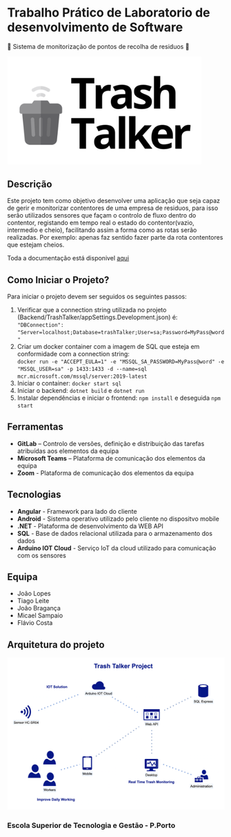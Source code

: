 # Trabalho Prático de Laboratorio de desenvolvimento de Software


:articulated_lorry: Sistema de monitorização de pontos de recolha de residuos :articulated_lorry:

<img title="Logotipo" alt="Logo" src="Documentacao/Imagens/Logo1.png" width="450">

## **Descrição**


Este projeto tem como objetivo desenvolver uma aplicação que seja capaz de gerir e monitorizar contentores de uma empresa de residuos, para isso serão utilizados sensores que façam o controlo de fluxo dentro do contentor, registando em tempo real o estado do contentor(vazio, intermedio e cheio), facilitando assim a forma como as rotas serão realizadas. Por exemplo: apenas faz sentido fazer parte da rota contentores que estejam cheios.


Toda a documentação está
disponivel [aqui](https://github.com/micaellobo/trashTalker/tree/master/Documentacao)

## **Como Iniciar o Projeto?**

Para iniciar o projeto devem ser seguidos os seguintes passos:  
1. Verificar que a connection string utilizada no projeto (Backend/TrashTalker/appSettings.Development.json) é:  
    `"DBConnection": "Server=localhost;Database=trashTalker;User=sa;Password=MyPass@word"`
2. Criar um docker container com a imagem de SQL que esteja em conformidade com a connection string:  
    `docker run -e "ACCEPT_EULA=1" -e "MSSQL_SA_PASSWORD=MyPass@word" -e "MSSQL_USER=sa" -p 1433:1433 -d --name=sql mcr.microsoft.com/mssql/server:2019-latest`
3. Iniciar o container: `docker start sql`
4. Iniciar o backend: `dotnet build` e `dotnet run`
5. Instalar dependências e iniciar o frontend: `npm install` e deseguida `npm start`
  

## **Ferramentas**


* **GitLab** – Controlo de versões, definição e distribuição das tarefas atribuídas aos elementos da equipa
* **Microsoft Teams** – Plataforma de comunicação dos elementos da equipa
* **Zoom** - Plataforma de comunicação dos elementos da equipa


## **Tecnologias**


* **Angular** - Framework para lado do cliente
* **Android** - Sistema operativo utilizado pelo cliente no dispositvo mobile
* **.NET** - Plataforma de desenvolvimento da WEB API
* **SQL** - Base de dados relacional utilizada para o armazenamento dos dados
* **Arduino IOT Cloud** - Serviço IoT da cloud utilizado para comunicação com os sensores


## **Equipa**


* João Lopes
* Tiago Leite
* João Bragança
* Micael Sampaio
* Flávio Costa


## **Arquitetura do projeto**

<img src="https://github.com/micaellobo/trashTalker/raw/master/Documentacao/Diagramas/ProjectArchitecture.png" alt="ProjectArchitecture" width="900"/>


### **Escola Superior de Tecnologia e Gestão - P.Porto**




